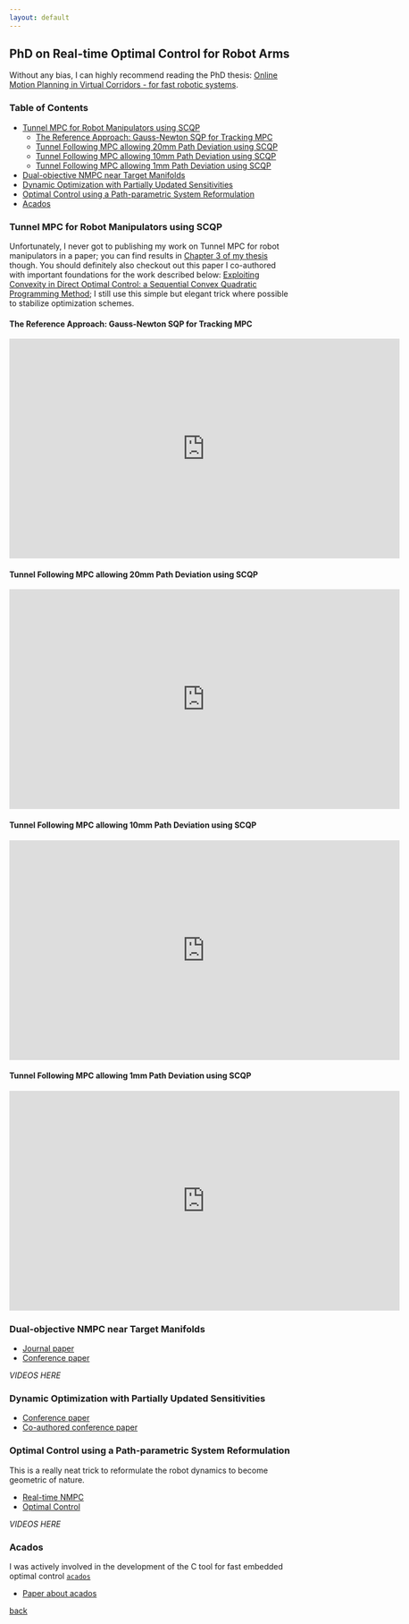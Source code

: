 ```yaml
---
layout: default
---
```


## PhD on Real-time Optimal Control for Robot Arms

Without any bias, I can highly recommend reading the PhD thesis: [Online Motion Planning in Virtual Corridors - for fast robotic systems](https://lirias.kuleuven.be/retrieve/527169).

### Table of Contents
- [Tunnel MPC for Robot Manipulators using SCQP](#tunnel-mpc-for-robot-manipulators-using-scqp)
  - [The Reference Approach: Gauss-Newton SQP for Tracking MPC](#the-reference-approach-gauss-newton-sqp-for-tracking-mpc)
  - [Tunnel Following MPC allowing 20mm Path Deviation using SCQP](#tunnel-following-mpc-allowing-20mm-path-deviation-using-scqp)
  - [Tunnel Following MPC allowing 10mm Path Deviation using SCQP](#tunnel-following-mpc-allowing-10mm-path-deviation-using-scqp)
  - [Tunnel Following MPC allowing 1mm Path Deviation using SCQP](#tunnel-following-mpc-allowing-1mm-path-deviation-using-scqp)
- [Dual-objective NMPC near Target Manifolds](#dual-objective-nmpc-near-target-manifolds)
- [Dynamic Optimization with Partially Updated Sensitivities](#dynamic-optimization-with-partially-updated-sensitivities)
- [Optimal Control using a Path-parametric System Reformulation](#optimal-control-using-a-path-parametric-system-reformulation)
- [Acados](#acados)


### Tunnel MPC for Robot Manipulators using SCQP

Unfortunately, I never got to publishing my work on Tunnel MPC for robot manipulators in a paper; you can find results in [Chapter 3 of my thesis](https://lirias.kuleuven.be/retrieve/527169) though. You should definitely also checkout out this paper I co-authored with important foundations for the work described below: [Exploiting Convexity in Direct Optimal Control: a Sequential Convex Quadratic Programming Method](https://lirias.kuleuven.be/retrieve/420776); I still use this simple but elegant trick where possible to stabilize optimization schemes.

#### The Reference Approach: Gauss-Newton SQP for Tracking MPC
<iframe width="699" height="393" src="https://www.youtube.com/embed/1O-KbzPDnFQ" title="IRB120 SCQP Path Following" frameborder="0" allowfullscreen></iframe>

#### Tunnel Following MPC allowing 20mm Path Deviation using SCQP
<iframe width="699" height="393" src="https://www.youtube.com/embed/ASoASVIxNtQ" title="IRB120 SCQP Tunnel Following" frameborder="0" allowfullscreen></iframe>

#### Tunnel Following MPC allowing 10mm Path Deviation using SCQP
<iframe width="699" height="393" src="https://www.youtube.com/embed/A7ea9qIqOuI" title="IRB120 SCQP Tunnel Following" frameborder="0" allowfullscreen></iframe>

#### Tunnel Following MPC allowing 1mm Path Deviation using SCQP
<iframe width="699" height="393" src="https://www.youtube.com/embed/K78Cq7nCPhU" title="IRB120 SCQP Tunnel Following" frameborder="0" allowfullscreen></iframe>

### Dual-objective NMPC near Target Manifolds

* [Journal paper](https://lirias.kuleuven.be/retrieve/524502)
* [Conference paper](https://lirias.kuleuven.be/retrieve/482620)

_VIDEOS HERE_

### Dynamic Optimization with Partially Updated Sensitivities

* [Conference paper](https://lirias.kuleuven.be/retrieve/449936)
* [Co-authored conference paper](https://www.researchgate.net/profile/Yutao-Chen-6/publication/326508172_Efficient_Partial_Condensing_Algorithms_for_Nonlinear_Model_Predictive_Control_with_Partial_Sensitivity_Update/links/5b51b63345851507a7b2765c/Efficient-Partial-Condensing-Algorithms-for-Nonlinear-Model-Predictive-Control-with-Partial-Sensitivity-Update.pdf)

### Optimal Control using a Path-parametric System Reformulation

This is a really neat trick to reformulate the robot dynamics to become geometric of nature.
* [Real-time NMPC](https://lirias.kuleuven.be/retrieve/401348)
* [Optimal Control](https://lirias.kuleuven.be/retrieve/367564)

_VIDEOS HERE_

### Acados

I was actively involved in the development of the C tool for fast embedded optimal control [`acados`](https://github.com/acados/acados)
* [Paper about acados](https://arxiv.org/pdf/1910.13753)

[back](./)
